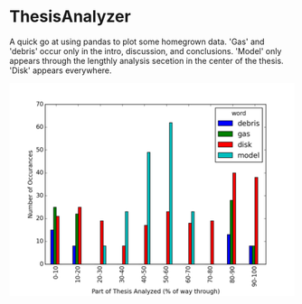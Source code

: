 # ThesisAnalyzer
A quick go at using pandas to plot some homegrown data. 'Gas' and 'debris' occur only in the intro, discussion, and conclusions. 'Model' only appears through the lengthly analysis secetion in the center of the thesis. 'Disk' appears everywhere. 

![Image](/Thesis_Word_Frequency_200dpi.png)
